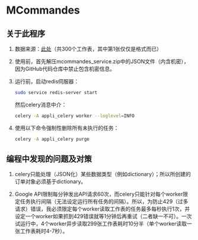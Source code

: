 # MCommandes

## 关于此程序

1. 数据来源：[此处](https://docs.google.com/spreadsheets/d/1SJTOn0FNIzy76FH8OeSz1Ul55lJkL-ZkmWAUaa5tFGo/edit?usp=sharing)（共300个工作表，其中第1张仅仅是格式而已）

2. 使用前，首先解压mcommandes_service.zip中的JSON文件（内含机密），因为GitHub代码仓库中禁止包含机密信息。

3. 运行前，启动redis伺服器：
    ```bash
    sudo service redis-server start
    ```
    然后celery消息中介：
    ```bash
    celery -A appli_celery worker --loglevel=INFO
    ```

4. 使用以下命令强制性删除所有未执行的任务：
    ```bash
    celery -A appli_celery purge
    ```

## 编程中发现的问题及对策

1. celery只能处理（JSON化）某些数据类型（例如dictionary）；所以所创建的订单对象必须基于dictionary。

2. Google API限制每分钟发出API请求60次，而celery只能针对每个worker限定任务执行间隔（无法设定运行所有任务的间隔）。所以，为防止429（过多请求）错误，我必须限定每个worker读取工作表的任务最多每秒执行1次，并设定一个worker如果抓到429错误就等1分钟后再重试（二者缺一不可）。一次试运行中，4个worker异步读取299张工作表耗时10分半（单个worker读取一张工作表耗时4-7秒）。
